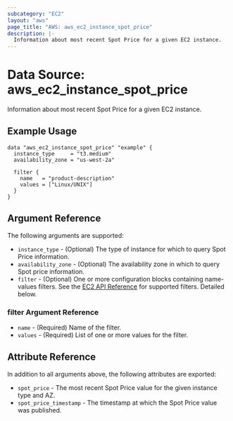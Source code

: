 ```yaml
---
subcategory: "EC2"
layout: "aws"
page_title: "AWS: aws_ec2_instance_spot_price"
description: |-
  Information about most recent Spot Price for a given EC2 instance.
---
```


# Data Source: aws_ec2_instance_spot_price

Information about most recent Spot Price for a given EC2 instance.

## Example Usage

```hcl
data "aws_ec2_instance_spot_price" "example" {
  instance_type     = "t3.medium"
  availability_zone = "us-west-2a"

  filter {
    name   = "product-description"
    values = ["Linux/UNIX"]
  }
}
```

## Argument Reference

The following arguments are supported:

* `instance_type` - (Optional) The type of instance for which to query Spot Price information.
* `availability_zone` - (Optional) The availability zone in which to query Spot price information.
* `filter` - (Optional) One or more configuration blocks containing name-values filters. See the [EC2 API Reference](https://docs.aws.amazon.com/AWSEC2/latest/APIReference/API_DescribeSpotPriceHistory.html) for supported filters. Detailed below.

### filter Argument Reference

* `name` - (Required) Name of the filter.
* `values` - (Required) List of one or more values for the filter.

## Attribute Reference

In addition to all arguments above, the following attributes are exported:

* `spot_price` - The most recent Spot Price value for the given instance type and AZ.
* `spot_price_timestamp` - The timestamp at which the Spot Price value was published.
